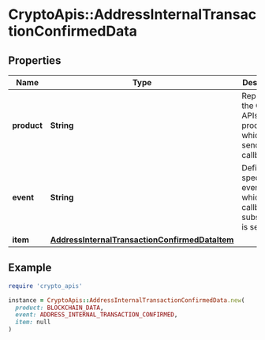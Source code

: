 # CryptoApis::AddressInternalTransactionConfirmedData

## Properties

| Name | Type | Description | Notes |
| ---- | ---- | ----------- | ----- |
| **product** | **String** | Represents the Crypto APIs 2.0 product which sends the callback. |  |
| **event** | **String** | Defines the specific event, for which a callback subscription is set. |  |
| **item** | [**AddressInternalTransactionConfirmedDataItem**](AddressInternalTransactionConfirmedDataItem.md) |  |  |

## Example

```ruby
require 'crypto_apis'

instance = CryptoApis::AddressInternalTransactionConfirmedData.new(
  product: BLOCKCHAIN_DATA,
  event: ADDRESS_INTERNAL_TRANSACTION_CONFIRMED,
  item: null
)
```


